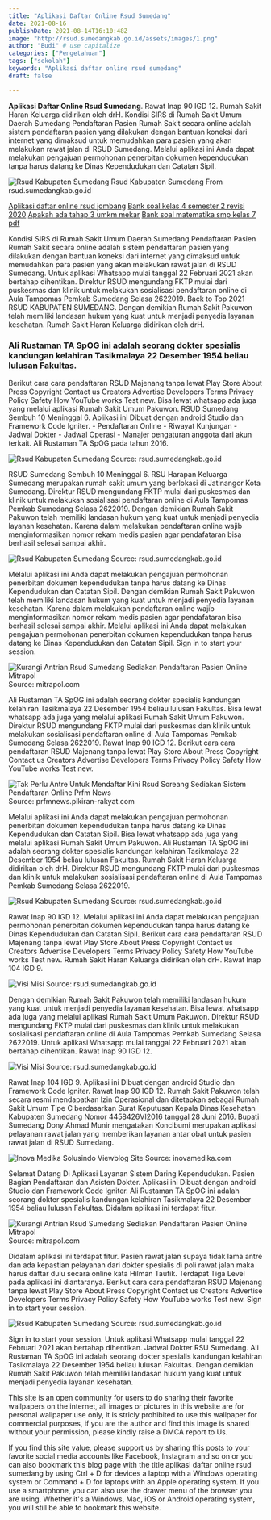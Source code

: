 ```yaml
---
title: "Aplikasi Daftar Online Rsud Sumedang"
date: 2021-08-16
publishDate: 2021-08-14T16:10:48Z
image: "http://rsud.sumedangkab.go.id/assets/images/1.png"
author: "Budi" # use capitalize
categories: ["Pengetahuan"]
tags: ["sekolah"]
keywords: "Aplikasi daftar online rsud sumedang"
draft: false

---
```

<script type='text/javascript' src='//pl15944992.alternativecpmgate.com/6c/6f/d6/6c6fd630211742b4db132bd23b46b946.js'></script>
<script type='text/javascript' src='//pl15944975.alternativecpmgate.com/86/71/9a/86719ae0c65e9b2f7eb2905a08638c06.js'></script>
**Aplikasi Daftar Online Rsud Sumedang**. Rawat Inap 90 IGD 12. Rumah Sakit Haran Keluarga didirikan oleh drH. Kondisi SIRS di Rumah Sakit Umum Daerah Sumedang Pendaftaran Pasien Rumah Sakit secara online adalah sistem pendaftaran pasien yang dilakukan dengan bantuan koneksi dari internet yang dimaksud untuk memudahkan para pasien yang akan melakukan rawat jalan di RSUD Sumedang. Melalui aplikasi ini Anda dapat melakukan pengajuan permohonan penerbitan dokumen kependudukan tanpa harus datang ke Dinas Kependudukan dan Catatan Sipil.

![Rsud Kabupaten Sumedang](http://rsud.sumedangkab.go.id/assets/images/3.png "Rsud Kabupaten Sumedang")
Rsud Kabupaten Sumedang From rsud.sumedangkab.go.id

[Aplikasi daftar online rsud jombang](/aplikasi-daftar-online-rsud-jombang/)
[Bank soal kelas 4 semester 2 revisi 2020](/bank-soal-kelas-4-semester-2-revisi-2020/)
[Apakah ada tahap 3 umkm mekar](/apakah-ada-tahap-3-umkm-mekar/)
[Bank soal matematika smp kelas 7 pdf](/bank-soal-matematika-smp-kelas-7-pdf/)

Kondisi SIRS di Rumah Sakit Umum Daerah Sumedang Pendaftaran Pasien Rumah Sakit secara online adalah sistem pendaftaran pasien yang dilakukan dengan bantuan koneksi dari internet yang dimaksud untuk memudahkan para pasien yang akan melakukan rawat jalan di RSUD Sumedang. Untuk aplikasi Whatsapp mulai tanggal 22 Februari 2021 akan bertahap dihentikan. Direktur RSUD mengundang FKTP mulai dari puskesmas dan klinik untuk melakukan sosialisasi pendaftaran online di Aula Tampomas Pemkab Sumedang Selasa 2622019. Back to Top 2021 RSUD KABUPATEN SUMEDANG. Dengan demikian Rumah Sakit Pakuwon telah memiliki landasan hukum yang kuat untuk menjadi penyedia layanan kesehatan. Rumah Sakit Haran Keluarga didirikan oleh drH.

### Ali Rustaman TA SpOG ini adalah seorang dokter spesialis kandungan kelahiran Tasikmalaya 22 Desember 1954 beliau lulusan Fakultas.

Berikut cara cara pendaftaran RSUD Majenang tanpa lewat Play Store About Press Copyright Contact us Creators Advertise Developers Terms Privacy Policy Safety How YouTube works Test new. Bisa lewat whatsapp ada juga yang melalui aplikasi Rumah Sakit Umum Pakuwon. RSUD Sumedang Sembuh 10 Meninggal 6. Aplikasi ini Dibuat dengan android Studio dan Framework Code Igniter. - Pendaftaran Online - Riwayat Kunjungan - Jadwal Dokter - Jadwal Operasi - Manajer pengaturan anggota dari akun terkait. Ali Rustaman TA SpOG pada tahun 2016.


![Rsud Kabupaten Sumedang](http://rsud.sumedangkab.go.id/assets/images/3.png "Rsud Kabupaten Sumedang")
Source: rsud.sumedangkab.go.id

RSUD Sumedang Sembuh 10 Meninggal 6. RSU Harapan Keluarga Sumedang merupakan rumah sakit umum yang berlokasi di Jatinangor Kota Sumedang. Direktur RSUD mengundang FKTP mulai dari puskesmas dan klinik untuk melakukan sosialisasi pendaftaran online di Aula Tampomas Pemkab Sumedang Selasa 2622019. Dengan demikian Rumah Sakit Pakuwon telah memiliki landasan hukum yang kuat untuk menjadi penyedia layanan kesehatan. Karena dalam melakukan pendaftaran online wajib menginformasikan nomor rekam medis pasien agar pendafataran bisa berhasil selesai sampai akhir.

![Rsud Kabupaten Sumedang](http://rsud.sumedangkab.go.id/assets/images/2.png "Rsud Kabupaten Sumedang")
Source: rsud.sumedangkab.go.id

Melalui aplikasi ini Anda dapat melakukan pengajuan permohonan penerbitan dokumen kependudukan tanpa harus datang ke Dinas Kependudukan dan Catatan Sipil. Dengan demikian Rumah Sakit Pakuwon telah memiliki landasan hukum yang kuat untuk menjadi penyedia layanan kesehatan. Karena dalam melakukan pendaftaran online wajib menginformasikan nomor rekam medis pasien agar pendafataran bisa berhasil selesai sampai akhir. Melalui aplikasi ini Anda dapat melakukan pengajuan permohonan penerbitan dokumen kependudukan tanpa harus datang ke Dinas Kependudukan dan Catatan Sipil. Sign in to start your session.

![Kurangi Antrian Rsud Sumedang Sediakan Pendaftaran Pasien Online Mitrapol](https://mitrapol.com/wp-content/uploads/2019/03/20-RSUD-Sumedang-online.jpg "Kurangi Antrian Rsud Sumedang Sediakan Pendaftaran Pasien Online Mitrapol")
Source: mitrapol.com

Ali Rustaman TA SpOG ini adalah seorang dokter spesialis kandungan kelahiran Tasikmalaya 22 Desember 1954 beliau lulusan Fakultas. Bisa lewat whatsapp ada juga yang melalui aplikasi Rumah Sakit Umum Pakuwon. Direktur RSUD mengundang FKTP mulai dari puskesmas dan klinik untuk melakukan sosialisasi pendaftaran online di Aula Tampomas Pemkab Sumedang Selasa 2622019. Rawat Inap 90 IGD 12. Berikut cara cara pendaftaran RSUD Majenang tanpa lewat Play Store About Press Copyright Contact us Creators Advertise Developers Terms Privacy Policy Safety How YouTube works Test new.

![Tak Perlu Antre Untuk Mendaftar Kini Rsud Soreang Sediakan Sistem Pendaftaran Online Prfm News](https://assets.pikiran-rakyat.com/crop/0x0:0x0/x/photo/2020/08/26/3825821781.jpg "Tak Perlu Antre Untuk Mendaftar Kini Rsud Soreang Sediakan Sistem Pendaftaran Online Prfm News")
Source: prfmnews.pikiran-rakyat.com

Melalui aplikasi ini Anda dapat melakukan pengajuan permohonan penerbitan dokumen kependudukan tanpa harus datang ke Dinas Kependudukan dan Catatan Sipil. Bisa lewat whatsapp ada juga yang melalui aplikasi Rumah Sakit Umum Pakuwon. Ali Rustaman TA SpOG ini adalah seorang dokter spesialis kandungan kelahiran Tasikmalaya 22 Desember 1954 beliau lulusan Fakultas. Rumah Sakit Haran Keluarga didirikan oleh drH. Direktur RSUD mengundang FKTP mulai dari puskesmas dan klinik untuk melakukan sosialisasi pendaftaran online di Aula Tampomas Pemkab Sumedang Selasa 2622019.

![Rsud Kabupaten Sumedang](http://rsud.sumedangkab.go.id/assets/images/jantung.jpg "Rsud Kabupaten Sumedang")
Source: rsud.sumedangkab.go.id

Rawat Inap 90 IGD 12. Melalui aplikasi ini Anda dapat melakukan pengajuan permohonan penerbitan dokumen kependudukan tanpa harus datang ke Dinas Kependudukan dan Catatan Sipil. Berikut cara cara pendaftaran RSUD Majenang tanpa lewat Play Store About Press Copyright Contact us Creators Advertise Developers Terms Privacy Policy Safety How YouTube works Test new. Rumah Sakit Haran Keluarga didirikan oleh drH. Rawat Inap 104 IGD 9.

![Visi Misi](http://rsud.sumedangkab.go.id/images/header.jpg "Visi Misi")
Source: rsud.sumedangkab.go.id

Dengan demikian Rumah Sakit Pakuwon telah memiliki landasan hukum yang kuat untuk menjadi penyedia layanan kesehatan. Bisa lewat whatsapp ada juga yang melalui aplikasi Rumah Sakit Umum Pakuwon. Direktur RSUD mengundang FKTP mulai dari puskesmas dan klinik untuk melakukan sosialisasi pendaftaran online di Aula Tampomas Pemkab Sumedang Selasa 2622019. Untuk aplikasi Whatsapp mulai tanggal 22 Februari 2021 akan bertahap dihentikan. Rawat Inap 90 IGD 12.

![Visi Misi](http://rsud.sumedangkab.go.id/images/KOMPONEN.png "Visi Misi")
Source: rsud.sumedangkab.go.id

Rawat Inap 104 IGD 9. Aplikasi ini Dibuat dengan android Studio dan Framework Code Igniter. Rawat Inap 90 IGD 12. Rumah Sakit Pakuwon telah secara resmi mendapatkan Izin Operasional dan ditetapkan sebagai Rumah Sakit Umum Tipe C berdasarkan Surat Keputusan Kepala Dinas Kesehatan Kabupaten Sumedang Nomor 4458426VI2016 tanggal 28 Juni 2016. Bupati Sumedang Dony Ahmad Munir mengatakan Koncibumi merupakan aplikasi pelayanan rawat jalan yang memberikan layanan antar obat untuk pasien rawat jalan di RSUD Sumedang.

![Inova Medika Solusindo Viewblog Site](https://inovamedika.com/data/images/post/sms%20online.jpg "Inova Medika Solusindo Viewblog Site")
Source: inovamedika.com

Selamat Datang Di Aplikasi Layanan Sistem Daring Kependudukan. Pasien Bagian Pendaftaran dan Asisten Dokter. Aplikasi ini Dibuat dengan android Studio dan Framework Code Igniter. Ali Rustaman TA SpOG ini adalah seorang dokter spesialis kandungan kelahiran Tasikmalaya 22 Desember 1954 beliau lulusan Fakultas. Didalam aplikasi ini terdapat fitur.

![Kurangi Antrian Rsud Sumedang Sediakan Pendaftaran Pasien Online Mitrapol](https://mitrapol.com/wp-content/uploads/2019/03/20-RSUD-Sumedang-online-300x170.jpg "Kurangi Antrian Rsud Sumedang Sediakan Pendaftaran Pasien Online Mitrapol")
Source: mitrapol.com

Didalam aplikasi ini terdapat fitur. Pasien rawat jalan supaya tidak lama antre dan ada kepastian pelayanan dari dokter spesialis di poli rawat jalan maka harus daftar dulu secara online kata Hilman Taufik. Terdapat Tiga Level pada aplikasi ini diantaranya. Berikut cara cara pendaftaran RSUD Majenang tanpa lewat Play Store About Press Copyright Contact us Creators Advertise Developers Terms Privacy Policy Safety How YouTube works Test new. Sign in to start your session.

![Rsud Kabupaten Sumedang](http://rsud.sumedangkab.go.id/assets/images/1.png "Rsud Kabupaten Sumedang")
Source: rsud.sumedangkab.go.id

Sign in to start your session. Untuk aplikasi Whatsapp mulai tanggal 22 Februari 2021 akan bertahap dihentikan. Jadwal Dokter RSU Sumedang. Ali Rustaman TA SpOG ini adalah seorang dokter spesialis kandungan kelahiran Tasikmalaya 22 Desember 1954 beliau lulusan Fakultas. Dengan demikian Rumah Sakit Pakuwon telah memiliki landasan hukum yang kuat untuk menjadi penyedia layanan kesehatan.

This site is an open community for users to do sharing their favorite wallpapers on the internet, all images or pictures in this website are for personal wallpaper use only, it is stricly prohibited to use this wallpaper for commercial purposes, if you are the author and find this image is shared without your permission, please kindly raise a DMCA report to Us.

If you find this site value, please support us by sharing this posts to your favorite social media accounts like Facebook, Instagram and so on or you can also bookmark this blog page with the title aplikasi daftar online rsud sumedang by using Ctrl + D for devices a laptop with a Windows operating system or Command + D for laptops with an Apple operating system. If you use a smartphone, you can also use the drawer menu of the browser you are using. Whether it's a Windows, Mac, iOS or Android operating system, you will still be able to bookmark this website.
